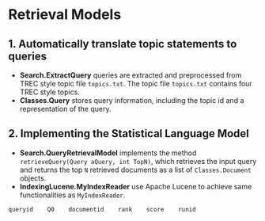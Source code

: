 # Retrieval Models

## 1. Automatically translate topic statements to queries

- **Search.ExtractQuery** queries are extracted and preprocessed from TREC style topic file `topics.txt`. The topic file `topics.txt` contains four TREC style topics.
- **Classes.Query** stores query information, including the topic id and a representation of the query.

## 2. Implementing the Statistical Language Model

- **Search.QueryRetrievalModel** implements the method `retrieveQuery(Query aQuery, int TopN)`, which retrieves the input query and returns the top `N` retrieved documents as a list of `Classes.Document` objects.
- **IndexingLucene.MyIndexReader** use Apache Lucene to achieve same functionalities as `MyIndexReader`.

```bash
queryid    Q0    documentid    rank    score    runid
```
